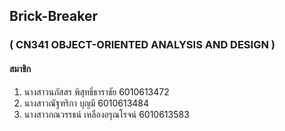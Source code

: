 ## Brick-Breaker
### ( CN341 OBJECT-ORIENTED ANALYSIS AND DESIGN )
#### สมาชิก
1. นางสาวนภัสสร พิสุทธิ์ธาราชัย 6010613472
2. นางสาวณัฐฑริกา บุญมี 6010613484
3. นางสาวกณวรรธน์ เหลืองอรุณโรจน์ 6010613583

